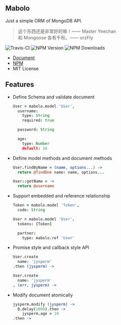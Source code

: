 ## Mabolo
Just a simple ORM of MongoDB API.

> 这个东西还是非常好的嘛！—— Master Yeechan  
> 和 Mongoose 各有千秋。—— orzFly

![Travis-CI](https://img.shields.io/travis/jysperm/Mabolo.svg?style=flat-square)
![NPM Version](https://img.shields.io/npm/v/mabolo.svg?style=flat-square)
![NPM Downloads](https://img.shields.io/npm/dm/mabolo.svg?style=flat-square)

* [Document](http://mabolo.hackplan.com)
* [NPM](https://www.npmjs.com/package/mabolo)
* MIT License

## Features

* Define Schema and validate document

  ```coffee
  User = mabolo.model 'User',
    username:
      type: String
      required: true

    password: String

    age:
      type: Number
      default: 18
  ```

* Define model methods and document methods

  ```coffee
  User.findByName = (name, options...) ->
    return @findOne name: name, options...

  User::getName = ->
    return @username
  ```

* Support embedded and reference relationship

  ```coffee
  Token = mabolo.model 'Token',
    code: String

  User = mabolo.model 'User',
    tokens: [Token]

    partner:
      type: mabolo.ref 'User'
  ```

* Promise style and callback style API

  ```coffee
  User.create
    name: 'jysperm'
  .then (jysperm) ->

  User.create
    name: 'jysperm'
  , (err, jysperm) ->
  ```

* Modify document atomically

  ```coffee
  jysperm.modify (jysperm) ->
    Q.delay(1000).then ->
      jysperm.age = 19
  .then ->
  ```
